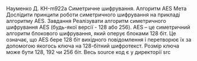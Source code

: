 Науменко Д.
КН-m922a
Симетричне шифрування. Алгоритм AES
Мета
Дослідити принципи роботи симетричного шифрування на прикладі алгоритму AES.
Завдання
Реалізувати алгоритм симетричного шифрування AES (будь-якої версії - 128 або 256).
AES – це симетричний алгоритм блокового шифрування, який оперує блоками 128 біт. Це означає, що AES бере 128 біт вихідного повідомлення і перетворює їх за допомогою якогось ключа на 128-бітний шифротекст. Розмір ключа може бути 128, 192 чи 256 біт.
Весь source код є у директорії src
